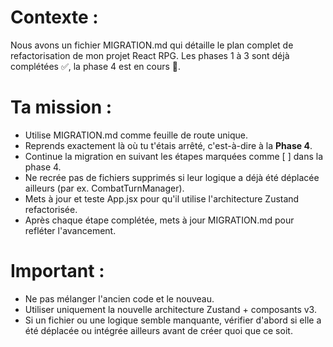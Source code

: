 # Contexte :
Nous avons un fichier MIGRATION.md qui détaille le plan complet de refactorisation de mon projet React RPG.
Les phases 1 à 3 sont déjà complétées ✅, la phase 4 est en cours 🔄.

# Ta mission :
- Utilise MIGRATION.md comme feuille de route unique.
- Reprends exactement là où tu t'étais arrêté, c'est-à-dire à la **Phase 4**.
- Continue la migration en suivant les étapes marquées comme [ ] dans la phase 4.
- Ne recrée pas de fichiers supprimés si leur logique a déjà été déplacée ailleurs (par ex. CombatTurnManager).
- Mets à jour et teste App.jsx pour qu'il utilise l'architecture Zustand refactorisée.
- Après chaque étape complétée, mets à jour MIGRATION.md pour refléter l'avancement.

# Important :
- Ne pas mélanger l'ancien code et le nouveau.
- Utiliser uniquement la nouvelle architecture Zustand + composants v3.
- Si un fichier ou une logique semble manquante, vérifier d'abord si elle a été déplacée ou intégrée ailleurs avant de créer quoi que ce soit.
